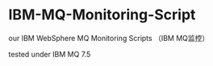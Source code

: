 # IBM-MQ-Monitoring-Script
our IBM WebSphere MQ Monitoring Scripts （IBM MQ监控）

tested under IBM MQ 7.5
